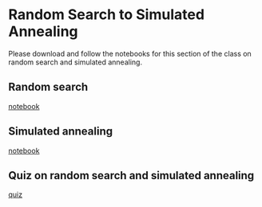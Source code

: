 # Random Search to Simulated Annealing

Please download and follow the notebooks for this section of the class on random
search and simulated annealing.

## Random search

[notebook](https://github.com/SupaeroDataScience/stochastic/blob/master/notebooks/Random%20Search.ipynb)

## Simulated annealing

[notebook](https://github.com/SupaeroDataScience/stochastic/blob/master/notebooks/Simulated%20Annealing.ipynb)

## Quiz on random search and simulated annealing

[quiz](https://lms.isae.fr/mod/quiz/view.php?id=84437)

